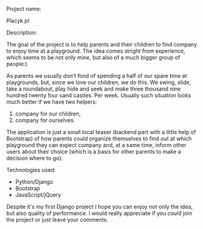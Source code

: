 Project name: 

Placyk.pl


Description:

The goal of the project is to help parents and their children to find company to enjoy time at a playground. The idea comes stright from experience, which seems to be not only mine, but also of a much bigger group of people:)

As parents we usually don’t fond of spending a half of our spare time at playgrounds, but, since we love our children, we do this. We swing, slide, take a roundabout, play hide and seek and make three thousand nine hundred twenty four sand castles. Per week.
Usually such situation looks much better if we have two helpers:

1. company for our children,
2. company for ourselves.

The application is just a small local teaser (backend part with a little help of Bootstrap) of how parents could organize themselves to find out at which playground they can expect company and, at a same time, inform other users about their choice (which is a basis for other parents to make a decision where to go).

Technologies used:
- Python/Django
- Bootstrap
- JavaScript/jQuery 

Despite it's my first Django project I hope you can enjoy not only the idea, but also quality of performance. I would really appreciate if you could join the project or just leave your comments. 
